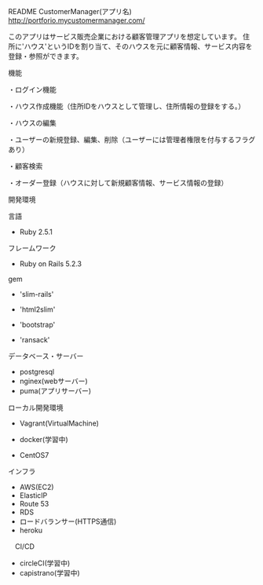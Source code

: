  README
CustomerManager(アプリ名) http://portforio.mycustomermanager.com/

このアプリはサービス販売企業における顧客管理アプリを想定しています。
住所に'ハウス'というIDを割り当て、そのハウスを元に顧客情報、サービス内容を
登録・参照ができます。

機能


・ログイン機能


・ハウス作成機能（住所IDをハウスとして管理し、住所情報の登録をする。）


・ハウスの編集


・ユーザーの新規登録、編集、削除（ユーザーには管理者権限を付与するフラグあり）


・顧客検索


・オーダー登録（ハウスに対して新規顧客情報、サービス情報の登録）


開発環境


 言語
 
 
  - Ruby 2.5.1
  
  
 フレームワーク
 
 
  - Ruby on Rails 5.2.3
  
  
 gem
 
 
  - 'slim-rails'
  
  
  - 'html2slim'
  
  
  - 'bootstrap'
  
  
  - 'ransack'
  
  
 データベース・サーバー
 
 
  - postgresql
  - nginex(webサーバー)
  - puma(アプリサーバー)
  
  
 ローカル開発環境
 
 
  - Vagrant(VirtualMachine)
  
  - docker(学習中)
  
  
  - CentOS7
  
  
 インフラ
 
  - AWS(EC2)
   - ElasticIP
   - Route 53
   - RDS
   - ロードバランサー(HTTPS通信)
  - heroku
  
　CI/CD
   - circleCI(学習中)
   - capistrano(学習中)
